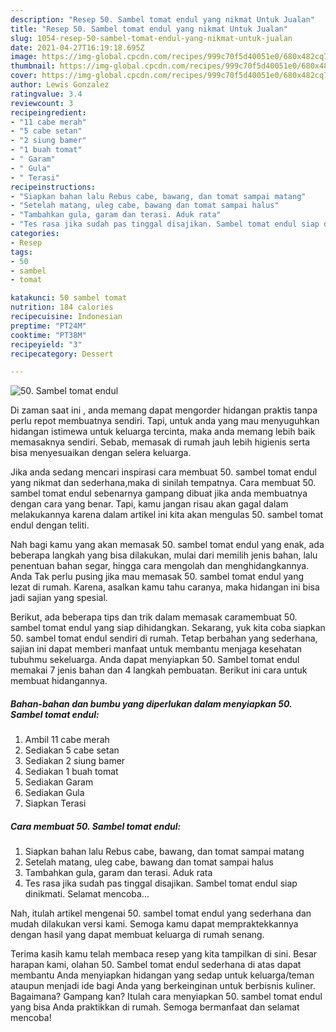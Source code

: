 ```yaml
---
description: "Resep 50. Sambel tomat endul yang nikmat Untuk Jualan"
title: "Resep 50. Sambel tomat endul yang nikmat Untuk Jualan"
slug: 1054-resep-50-sambel-tomat-endul-yang-nikmat-untuk-jualan
date: 2021-04-27T16:19:18.695Z
image: https://img-global.cpcdn.com/recipes/999c70f5d40051e0/680x482cq70/50-sambel-tomat-endul-foto-resep-utama.jpg
thumbnail: https://img-global.cpcdn.com/recipes/999c70f5d40051e0/680x482cq70/50-sambel-tomat-endul-foto-resep-utama.jpg
cover: https://img-global.cpcdn.com/recipes/999c70f5d40051e0/680x482cq70/50-sambel-tomat-endul-foto-resep-utama.jpg
author: Lewis Gonzalez
ratingvalue: 3.4
reviewcount: 3
recipeingredient:
- "11 cabe merah"
- "5 cabe setan"
- "2 siung bamer"
- "1 buah tomat"
- " Garam"
- " Gula"
- " Terasi"
recipeinstructions:
- "Siapkan bahan lalu Rebus cabe, bawang, dan tomat sampai matang"
- "Setelah matang, uleg cabe, bawang dan tomat sampai halus"
- "Tambahkan gula, garam dan terasi. Aduk rata"
- "Tes rasa jika sudah pas tinggal disajikan. Sambel tomat endul siap dinikmati. Selamat mencoba..."
categories:
- Resep
tags:
- 50
- sambel
- tomat

katakunci: 50 sambel tomat 
nutrition: 184 calories
recipecuisine: Indonesian
preptime: "PT24M"
cooktime: "PT38M"
recipeyield: "3"
recipecategory: Dessert

---
```



![50. Sambel tomat endul](https://img-global.cpcdn.com/recipes/999c70f5d40051e0/680x482cq70/50-sambel-tomat-endul-foto-resep-utama.jpg)

Di zaman  saat ini , anda memang dapat mengorder hidangan praktis tanpa perlu repot membuatnya sendiri. Tapi, untuk anda yang mau menyuguhkan hidangan istimewa untuk keluarga tercinta, maka anda memang lebih baik memasaknya sendiri. Sebab, memasak di rumah jauh lebih higienis serta bisa menyesuaikan dengan selera keluarga.

Jika anda sedang mencari inspirasi cara membuat 50. sambel tomat endul yang nikmat dan sederhana,maka di sinilah tempatnya. Cara membuat 50. sambel tomat endul  sebenarnya gampang dibuat jika anda membuatnya dengan cara yang benar. Tapi, kamu jangan risau akan gagal dalam melakukannya 
karena dalam artikel ini kita akan mengulas 50. sambel tomat endul dengan teliti.  



Nah bagi kamu yang akan memasak 50. sambel tomat endul yang enak, ada beberapa langkah yang bisa dilakukan, mulai dari memilih jenis bahan, lalu penentuan bahan segar, hingga cara mengolah dan menghidangkannya. Anda Tak perlu pusing jika mau memasak 50. sambel tomat endul yang lezat di rumah. Karena, asalkan kamu  tahu caranya, maka hidangan ini bisa jadi sajian yang spesial.

Berikut, ada beberapa tips dan trik dalam memasak caramembuat 50. sambel tomat endul yang siap dihidangkan. Sekarang, yuk kita coba siapkan 50. sambel tomat endul sendiri di rumah. Tetap berbahan yang sederhana, sajian ini dapat memberi manfaat untuk membantu menjaga kesehatan tubuhmu sekeluarga. Anda dapat menyiapkan 50. Sambel tomat endul memakai 7 jenis bahan dan 4 langkah pembuatan. Berikut ini cara untuk membuat hidangannya.

<!--inarticleads1-->

##### Bahan-bahan dan bumbu yang diperlukan dalam menyiapkan 50. Sambel tomat endul:

1. Ambil 11 cabe merah
1. Sediakan 5 cabe setan
1. Sediakan 2 siung bamer
1. Sediakan 1 buah tomat
1. Sediakan  Garam
1. Sediakan  Gula
1. Siapkan  Terasi




<!--inarticleads2-->

##### Cara membuat 50. Sambel tomat endul:

1. Siapkan bahan lalu Rebus cabe, bawang, dan tomat sampai matang
1. Setelah matang, uleg cabe, bawang dan tomat sampai halus
1. Tambahkan gula, garam dan terasi. Aduk rata
1. Tes rasa jika sudah pas tinggal disajikan. Sambel tomat endul siap dinikmati. Selamat mencoba...




Nah, itulah artikel mengenai  50. sambel tomat endul  yang sederhana dan mudah dilakukan versi kami. Semoga kamu dapat mempraktekkannya dengan hasil yang dapat membuat keluarga di rumah senang. 

Terima kasih kamu telah membaca resep yang kita tampilkan di sini. Besar harapan kami, olahan  50. Sambel tomat endul sederhana di atas dapat membantu Anda menyiapkan hidangan yang sedap untuk keluarga/teman ataupun menjadi ide bagi Anda yang berkeinginan untuk berbisnis kuliner. Bagaimana? Gampang kan? Itulah cara menyiapkan 50. sambel tomat endul yang bisa Anda praktikkan di rumah. Semoga bermanfaat dan selamat mencoba!

